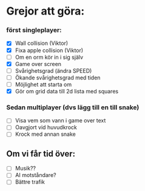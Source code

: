 # Grejor att göra:

### först singleplayer:
- [x] Wall collision (Viktor)
- [x] Fixa apple collision (Viktor)
- [ ] Om en orm kör in i sig själv
- [x] Game over screen
- [ ] Svårighetsgrad (ändra SPEED)
- [ ] Ökande svårighetsgrad med tiden
- [ ] Möjlighet att starta om
- [x] Gör om grid data till 2d lista med squares

### Sedan multiplayer (dvs lägg till en till snake)
- [ ] Visa vem som vann i game over text
- [ ] Oavgjort vid huvudkrock
- [ ] Krock med annan snake

## Om vi får tid över:
- [ ] Musik??
- [ ] AI motståndare?
- [ ] Bättre trafik
